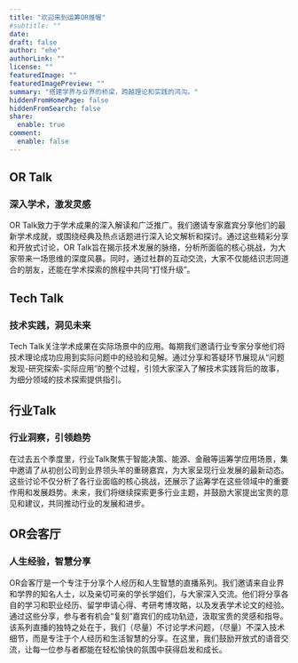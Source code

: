```yaml
---
title: "欢迎来到运筹OR帷幄"
#subtitle: ""
date: 
draft: false
author: "ehe"
authorLink: ""
license: ""
featuredImage: ""
featuredImagePreview: ""
summary: "搭建学界与业界的桥梁，跨越理论和实践的鸿沟。"
hiddenFromHomePage: false
hiddenFromSearch: false
share:
  enable: true
comment:
  enable: false
---
```


## OR Talk
### 深入学术，激发灵感
OR Talk致力于学术成果的深入解读和广泛推广。我们邀请专家嘉宾分享他们的最新学术成就，或围绕经典及热点话题进行深入论文解析和探讨。通过这些精彩分享和开放式讨论，OR Talk旨在揭示技术发展的脉络，分析所面临的核心挑战，为大家带来一场思维的深度风暴。同时，通过社群的互动交流，大家不仅能结识志同道合的朋友，还能在学术探索的旅程中共同“打怪升级”。

## Tech Talk
### 技术实践，洞见未来
Tech Talk关注学术成果在实际场景中的应用。每期我们邀请行业专家分享他们将技术理论成功应用到实际问题中的经验和见解。通过分享和答疑环节展现从“问题发现-研究探索-实际应用”的整个过程，引领大家深入了解技术实践背后的故事，为细分领域的技术探索提供指引。

## 行业Talk
### 行业洞察，引领趋势
在过去五个季度里，行业Talk聚焦于智能决策、能源、金融等运筹学应用场景，集中邀请了从初创公司到业界领头羊的重磅嘉宾，为大家呈现行业发展的最新动态。这些讨论不仅分析了各行业面临的核心挑战，还展示了运筹学在这些领域中的重要作用和发展趋势。未来，我们将继续探索更多行业主题，并鼓励大家提出宝贵的意见和建议，共同推动行业的发展和进步。

## OR会客厅
### 人生经验，智慧分享
OR会客厅是一个专注于分享个人经历和人生智慧的直播系列。我们邀请来自业界和学界的知名人士，以及亲切可亲的学长学姐们，与大家深入交流。他们将分享各自的学习和职业经历、留学申请心得、考研考博攻略，以及发表学术论文的经验。通过这些分享，参与者有机会“复刻”嘉宾们的成功轨迹，汲取宝贵的灵感和指导。
该系列直播的独特之处在于，我们（尽量）不讨论学术问题，（尽量）不深入技术细节，而是专注于个人经历和生活智慧的分享。在这里，我们鼓励开放式的语音交流，让每一位参与者都能在轻松愉快的氛围中获得启发和成长。
